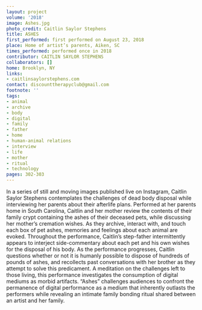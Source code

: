 ```yaml
---
layout: project
volume: '2018'
image: Ashes.jpg
photo_credit: Caitlin Saylor Stephens
title: ASHES
first_performed: first performed on August 23, 2018
place: Home of artist’s parents, Aiken, SC
times_performed: performed once in 2018
contributor: CAITLIN SAYLOR STEPHENS
collaborators: []
home: Brooklyn, NY
links:
- caitlinsaylorstephens.com
contact: discounttherapyclub@gmail.com
footnote: ''
tags:
- animal
- archive
- body
- digital
- family
- father
- home
- human-animal relations
- interview
- life
- mother
- ritual
- technology
pages: 302-303
---
```


In a series of still and moving images published live on Instagram, Caitlin Saylor Stephens contemplates the challenges of dead body disposal while interviewing her parents about their afterlife plans. Performed at her parents home in South Carolina, Caitlin and her mother review the contents of their family crypt containing the ashes of their deceased pets, while discussing her mother’s cremation wishes. As they archive, interact with, and touch each box of pet ashes, memories and feelings about each animal are evoked. Throughout the performance, Caitlin’s step-father intermittently appears to interject side-commentary about each pet and his own wishes for the disposal of his body. As the performance progresses, Caitlin questions whether or not it is humanly possible to dispose of hundreds of pounds of ashes, and recollects past conversations with her brother as they attempt to solve this predicament. A meditation on the challenges left to those living, this performance investigates the consumption of digital mediums as morbid artifacts. “Ashes” challenges audiences to confront the permanence of digital performance as a medium that inherently outlasts the performers while revealing an intimate family bonding ritual shared between an artist and her family.
